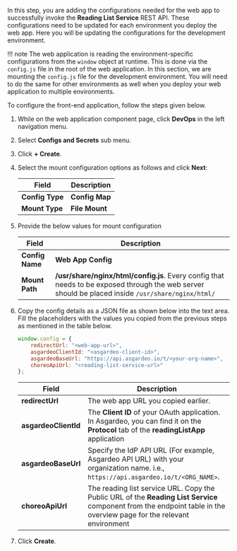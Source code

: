 
In this step, you are adding the configurations needed for the web app to successfully invoke the **Reading List Service** REST API. These configurations need to be updated for each environment you deploy the web app. Here you will be updating the configurations for the development environment.

!!! note
        The web application is reading the environment-specific configurations from the `window` object at runtime. This is done via the `config.js` file in the root of the web application. In this section, we are mounting the `config.js` file for the development environment. You will need to do the same for other environments as well when you deploy your web application to multiple environments.

To configure the front-end application, follow the steps given below.

1. While on the web application component page, click **DevOps** in the left navigation menu.
2. Select **Configs and Secrets** sub menu.
3. Click **+ Create**.
4. Select the mount configuration options as follows and click **Next**:

    | **Field**             | **Description**                               |
    |-----------------------|-----------------------------------------------|
    | **Config Type**       | **Config Map**                                |
    | **Mount Type**        | **File Mount**                                |

5. Provide the below values for mount configuration

    | **Field**             | **Description**                               |
    |-----------------------|-----------------------------------------------|
    | **Config Name**       | **Web App Config**                            |
    | **Mount Path**        | **/usr/share/nginx/html/config.js**. Every config that needs to be exposed through the web server should be placed inside `/usr/share/nginx/html/`                          |

6. Copy the config details as a JSON file as shown below into the text area. Fill the placeholders with the values you copied from the previous steps as mentioned in the table below.

    ```javascript
    window.config = {
        redirectUrl: "<web-app-url>",
        asgardeoClientId: "<asgardeo-client-id>",
        asgardeoBaseUrl: "https://api.asgardeo.io/t/<your-org-name>",
        choreoApiUrl: "<reading-list-service-url>"
    };
    ```

    | **Field**             | **Description**                               |
    |-----------------------|-----------------------------------------------|
    | **redirectUrl**       | The web app URL you copied earlier. |
    | **asgardeoClientId**  | The **Client ID** of your OAuth application. In Asgardeo, you can find it on the **Protocol** tab of the **readingListApp** application  |
    | **asgardeoBaseUrl**   | Specify the IdP API URL (For example, Asgardeo API URL) with your organization name. i.e., `https://api.asgardeo.io/t/<ORG_NAME>`.      |
    | **choreoApiUrl**      | The reading list service URL. Copy the Public URL of the **Reading List Service** component from the endpoint table in the overview page for the relevant environment |

7. Click **Create**.